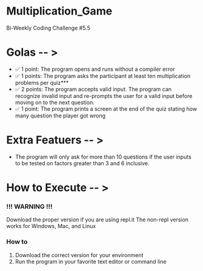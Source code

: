 # Multiplication_Game
Bi-Weekly Coding Challenge #5.5

# Golas -- >

* ✅ 1 point: The program opens and runs without a compiler error
* ✅ 1 points: The program asks the participant at least ten multiplication problems per quiz***
* ✅ 2 points: The program accepts valid input. The program can recognize invalid input and re-prompts the user for a valid input before moving on to the next question.
* ✅ 1 point: The program prints a screen at the end of the quiz stating how many question the player got wrong

# Extra Featuers -- >

* The program will only ask for more than 10 questions if the user inputs to be tested on factors greater than 3 and 6 inclusive.

# How to Execute -- >

### !!! WARNING !!!
Download the proper version if you are using repl.it
The non-repl version works for Windows, Mac, and Linux

### How to
1. Download the correct version for your environment
2. Run the program in your favorite text editor or command line
